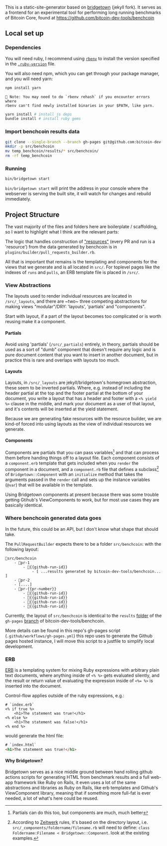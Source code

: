 This is a static-site-generator based on
[bridgetown](https://github.com/bridgetownrb/bridgetown) (jekyll fork). It
serves as a frontend for an experimental tool for performing long running benchmarks of Bitcoin Core, found at https://github.com/bitcoin-dev-tools/benchcoin

## Local set up

### Dependencies 
You will need ruby, I recommend using [`rbenv`](git@github.com:rbenv/rbenv.git)
to install the version specified in the
[`.ruby-version`](https://github.com/davidgumberg/benchtown/blob/main/.ruby-version)
file.

You will also need npm, which you can get through your package manager, and you
will need yarn:

```bash
npm install yarn
```
    🫴 Note: You may need to do `rbenv rehash` if you encounter errors where
    rbenv can't find newly installed binaries in your $PATH, like yarn.


```bash
yarn install # install js deps
bundle install # install ruby gems
```

### Import benchcoin results data

```bash
git clone --single-branch --branch gh-pages git@github.com:bitcoin-dev-tools/benchcoin.git temp_benchcoin
mkdir -p src/benchcoin
mv temp_benchcoin/results/* src/benchcoin/
rm -rf temp_benchcoin
```

### Running

```bash
bin/bridgetown start
```

`bin/bridgetown start` will print the address in your console where the
webserver is serving the built site, it will watch for changes and rebuild
immediately.

## Project Structure

The vast majority of the files and folders here are boilerplate / scaffolding,
so I want to highlight what I think are the relevant parts:

The logic that handles construction of
["resources"](https://www.bridgetownrb.com/docs/resources) (every PR and run
is a 'resource') from the data generated by benchcoin is in
`plugins/builder/pull_requests_builder.rb`.

All that is important that remains is the templating and components for the
views that we generate and is all located in `src/`.  For toplevel pages like
the indexes of `runs` and `pulls`, an ERB template file is placed in
`/src/`. 

### View Abstractions

The layouts used to render individual resources are located in `/src/_layouts`,
and there are ~two~ three competing abstractions for making views "modular"/DRY: 
'layouts', 'partials' and "components".

Start with layout, if a part of the layout becomes too complicated or is worth
reusing make it a component.

#### Partials 
Avoid using 'partials' (`/src/_partials`) entirely, in theory, partials should
be used as a sort of "dumb" component that doesn't require any logic and is
pure document content that you want to insert in another document, but in
practice this is rare and overlaps with layouts too much.


#### Layouts
Layouts, in `/src/_layouts` are jekyll/bridgetown's homegrown abstraction, these seem
to be inverted partials. Where, e.g. instead of including the header
partial at the top and the footer partial at the bottom of your document, you
write a layout that has a header and footer with a `<% yield %>` clause in the middle,
and mark your document as a user of that layout, and it's contents will be
inserted at the yield statement.

Because we are generating fake resources with the resource builder, we are
kind-of forced into using layouts as the view of individual resources we
generate.

#### Components
Components are partials that you can pass variables[^1] and that can process
them before handing things off to a layout file. Each component consists of a
`component.erb` template that gets included when you `render` the component in a
document, and a `component.rb` file that defines a subclass[^2] of
`Bridgetown::Component` with an `initialize` method that takes the arguments
passed in the `render` call and sets up the instance variables (`@var`) that
will be available in the template.

Using Bridgetown components at present because there was some trouble getting
Gtihub's ViewComponents to work, but for most use cases they are basically
identical.

[^1]: Partials can do this too, but components are much, much better
[^2]: According to [Zeitwerk](https://github.com/fxn/zeitwerk) rules, it's based on the directory layout, i.e.
    `src/_components/foldername/filename.rb` will need to define: `class
    Foldername:Filename < Bridgetown::Component`. look at the
    existing examples.


### Where benchcoin generated data goes

In the future, this could be an API, but I don't know what shape that should
take.

The `PullRequestBuilder` expects there to be a folder `src/benchcoin`: with the
following layout:

```
📂src/benchcoin
    - 📂pr-1
        - 📂{{github-run-id}}
            - [ ...results generated by bitcoin-dev-tools/benchcoin... ]
    - 📁pr-2
    - [....]
    - 📂pr-{{pr-number}}
        - 📁{{github-run-id}}
        - 📁{{github-run-id}}
        - 📁{{github-run-id}}
        - 📁{{github-run-id}}
```

Currently, the layout of `src/benchcoin` is identical to the `results`
[folder](https://github.com/bitcoin-dev-tools/benchcoin/tree/gh-pages/results)
of the `gh-pages` [branch](https://github.com/bitcoin-dev-tools/benchcoin/tree/gh-pages) of
bitcoin-dev-tools/benchcoin.

More details can be found in this repo's gh-pages script
(`.github/workflows/gh-pages.yml`) this repo uses to
generate the Github pages hosted instance, I will move this script to a justfile
to simplify local development.

### ERB 

[ERB](https://docs.ruby-lang.org/en/3.3/ERB.html) is a templating system for
mixing Ruby expressions with arbitrary plain text documents, where anything
inside of `<% %>` gets evaluated silently, and the result or return value of
evaluating the expression inside of `<%= %>` is inserted into the document.

Control-flow applies outside of the ruby expressions, e.g.:

```erb
# `index.erb`
<% if true %>
    <h1>The statement was true!</h1>
<% else %>
    <h1>The statement was false!</h1>
<% end %>
```

would generate the html file:

```html
# `index.html`
<h1>The statement was true!</h1>
```

#### Why Bridgetown?

Bridgetown serves as a nice middle ground between hand rolling github
actions scripts for generating HTML from benchmark results and a full web-app framework like
Ruby on Rails, it even uses a lot of the same abstractions and libraries as Ruby
on Rails, like erb templates and Github's ViewComponent library, meaning that if
something more full-fat is ever needed, a lot of what's here could be reused.
